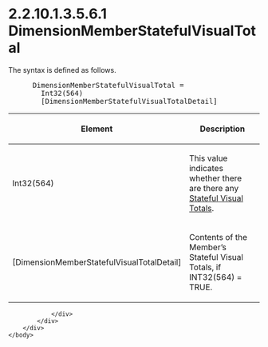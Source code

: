 <html dir="LTR" xmlns:mshelp="http://msdn.microsoft.com/mshelp" xmlns:ddue="http://ddue.schemas.microsoft.com/authoring/2003/5" xmlns:xlink="http://www.w3.org/1999/xlink" xmlns:tool="http://www.microsoft.com/tooltip">
    <head>
        <meta http-equiv="Content-Type" content="text/html; CHARSET=utf-8"></meta>
        <meta name="save" content="history"></meta>
        <title>2.2.10.1.3.5.6.1 DimensionMemberStatefulVisualTotal</title>
        <xml>
            <mshelp:toctitle title="2.2.10.1.3.5.6.1 DimensionMemberStatefulVisualTotal"></mshelp:toctitle>
            <mshelp:rltitle title="[MS-SSAS8]: DimensionMemberStatefulVisualTotal"></mshelp:rltitle>
            <mshelp:keyword index="A" term="ced44311-9e73-445c-abd4-c8d705ccfeb6"></mshelp:keyword>
            <mshelp:attr name="DCSext.ContentType" value="open specification"></mshelp:attr>
            <mshelp:attr name="AssetID" value="ced44311-9e73-445c-abd4-c8d705ccfeb6"></mshelp:attr>
            <mshelp:attr name="TopicType" value="kbRef"></mshelp:attr>
            <mshelp:attr name="DCSext.Title" value="[MS-SSAS8]: DimensionMemberStatefulVisualTotal" />
        </xml>
    </head>
    <body>
        <div id="header">
            <h1 class="heading">2.2.10.1.3.5.6.1 DimensionMemberStatefulVisualTotal</h1>
        </div>
        <div id="mainSection">
            <div id="mainBody">
                <div id="allHistory" class="saveHistory"></div>
                <div id="sectionSection0" class="section" name="collapseableSection">
                    

<p>The syntax is defined as follows.           </p>

<dl>
<dd>
<div><pre> DimensionMemberStatefulVisualTotal = 
   Int32(564) 
   [DimensionMemberStatefulVisualTotalDetail]  
</pre></div>
</dd></dl>

<table>
 <thead>
  <tr>
   <th>
   <p>Element</p>
   </th>
   <th>
   <p>Description</p>
   </th>
  </tr>
 </thead>
 <tr>
  <td>
  <p>Int32(564)</p>
  </td>
  <td>
  <p>This value indicates whether there are there any <a href="c527450b-f5bd-424b-8c98-ba6365288f35.htm#gt_cc51637f-ec44-4997-95c1-df635b84f5b2">Stateful Visual Totals</a>.</p>
  </td>
 </tr>
 <tr>
  <td>
  <p>[DimensionMemberStatefulVisualTotalDetail]</p>
  </td>
  <td>
  <p>Contents of the Member’s Stateful Visual Totals, if
  INT32(564) = TRUE.</p>
  </td>
 </tr>
</table>

<p> </p>


                </div>
            </div>
        </div>
    </body>
</html>